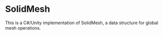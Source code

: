 # SolidMesh

This is a C#/Unity implementation of SolidMesh, a data structure for global mesh operations. 
